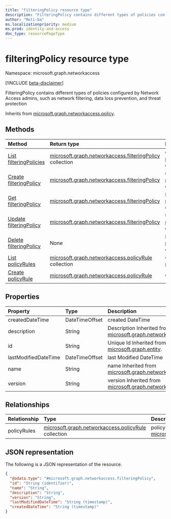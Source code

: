 ```yaml
---
title: "filteringPolicy resource type"
description: "FilteringPolicy contains different types of policies configured by Network Access admins, such as network filtering, data loss prevention, and threat protection"
author: "Moti-ba"
ms.localizationpriority: medium
ms.prod: identity-and-access
doc_type: resourcePageType
---
```


# filteringPolicy resource type

Namespace: microsoft.graph.networkaccess

[!INCLUDE [beta-disclaimer](../../includes/beta-disclaimer.md)]

FilteringPolicy contains different types of policies configured by Network Access admins, such as network filtering, data loss prevention, and threat protection

Inherits from [microsoft.graph.networkaccess.policy](../resources/networkaccess-policy.md).

## Methods
|Method|Return type|Description|
|:---|:---|:---|
|[List filteringPolicies](../api/networkaccess-networkaccessroot-list-filteringpolicies.md)|[microsoft.graph.networkaccess.filteringPolicy](../resources/networkaccess-filteringpolicy.md) collection|Get a list of the [microsoft.graph.networkaccess.filteringPolicy](../resources/networkaccess-filteringpolicy.md) objects and their properties.|
|[Create filteringPolicy](../api/networkaccess-networkaccessroot-post-filteringpolicies.md)|[microsoft.graph.networkaccess.filteringPolicy](../resources/networkaccess-filteringpolicy.md)|Create a new [microsoft.graph.networkaccess.filteringPolicy](../resources/networkaccess-filteringpolicy.md) object.|
|[Get filteringPolicy](../api/networkaccess-filteringpolicy-get.md)|[microsoft.graph.networkaccess.filteringPolicy](../resources/networkaccess-filteringpolicy.md)|Read the properties and relationships of a [microsoft.graph.networkaccess.filteringPolicy](../resources/networkaccess-filteringpolicy.md) object.|
|[Update filteringPolicy](../api/networkaccess-filteringpolicy-update.md)|[microsoft.graph.networkaccess.filteringPolicy](../resources/networkaccess-filteringpolicy.md)|Update the properties of a [microsoft.graph.networkaccess.filteringPolicy](../resources/networkaccess-filteringpolicy.md) object.|
|[Delete filteringPolicy](../api/networkaccess-networkaccessroot-delete-filteringpolicies.md)|None|Delete a [microsoft.graph.networkaccess.filteringPolicy](../resources/networkaccess-filteringpolicy.md) object.|
|[List policyRules](../api/networkaccess-policy-list-policyrules.md)|[microsoft.graph.networkaccess.policyRule](../resources/networkaccess-policyrule.md) collection|Get the policyRule resources from the policyRules navigation property.|
|[Create policyRule](../api/networkaccess-filteringpolicy-post-policyrules.md)|[microsoft.graph.networkaccess.policyRule](../resources/networkaccess-policyrule.md)|Create a new policyRule object.|

## Properties
|Property|Type|Description|
|:---|:---|:---|
|createdDateTime|DateTimeOffset|created DateTime|
|description|String|Description Inherited from [microsoft.graph.networkaccess.policy](../resources/networkaccess-policy.md).|
|id|String|Unique Id Inherited from [microsoft.graph.entity](../resources/entity.md).|
|lastModifiedDateTime|DateTimeOffset|last Modified DateTime|
|name|String|name Inherited from [microsoft.graph.networkaccess.policy](../resources/networkaccess-policy.md).|
|version|String|version Inherited from [microsoft.graph.networkaccess.policy](../resources/networkaccess-policy.md).|

## Relationships
|Relationship|Type|Description|
|:---|:---|:---|
|policyRules|[microsoft.graph.networkaccess.policyRule](../resources/networkaccess-policyrule.md) collection|policy Rules Inherited from [microsoft.graph.networkaccess.policy](../resources/networkaccess-policy.md)|

## JSON representation
The following is a JSON representation of the resource.
<!-- {
  "blockType": "resource",
  "keyProperty": "id",
  "@odata.type": "microsoft.graph.networkaccess.filteringPolicy",
  "baseType": "microsoft.graph.networkaccess.policy",
  "openType": false
}
-->
``` json
{
  "@odata.type": "#microsoft.graph.networkaccess.filteringPolicy",
  "id": "String (identifier)",
  "name": "String",
  "description": "String",
  "version": "String",
  "lastModifiedDateTime": "String (timestamp)",
  "createdDateTime": "String (timestamp)"
}
```


